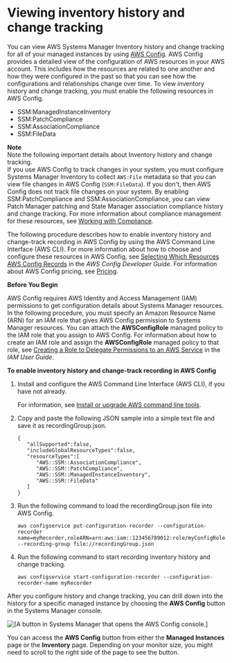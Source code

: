 # Viewing inventory history and change tracking<a name="sysman-inventory-history"></a>

You can view AWS Systems Manager Inventory history and change tracking for all of your managed instances by using [AWS Config](https://docs.aws.amazon.com/config/latest/developerguide/)\. AWS Config provides a detailed view of the configuration of AWS resources in your AWS account\. This includes how the resources are related to one another and how they were configured in the past so that you can see how the configurations and relationships change over time\. To view inventory history and change tracking, you must enable the following resources in AWS Config\. 
+ SSM:ManagedInstanceInventory
+ SSM:PatchCompliance
+ SSM:AssociationCompliance
+ SSM:FileData

**Note**  
Note the following important details about Inventory history and change tracking\.  
If you use AWS Config to track changes in your system, you must configure Systems Manager Inventory to collect `AWS:File` metadata so that you can view file changes in AWS Config \(`SSM:FileData`\)\. If you don't, then AWS Config does not track file changes on your system\.
By enabling SSM:PatchCompliance and SSM:AssociationCompliance, you can view Patch Manager patching and State Manager association compliance history and change tracking\. For more information about compliance management for these resources, see [Working with Compliance](sysman-compliance-about.md)\. 

The following procedure describes how to enable inventory history and change\-track recording in AWS Config by using the AWS Command Line Interface \(AWS CLI\)\. For more information about how to choose and configure these resources in AWS Config, see [Selecting Which Resources AWS Config Records](https://docs.aws.amazon.com/config/latest/developerguide/select-resources.html) in the *AWS Config Developer Guide*\. For information about AWS Config pricing, see [Pricing](https://aws.amazon.com/config/pricing/)\.

**Before You Begin**

AWS Config requires AWS Identity and Access Management \(IAM\) permissions to get configuration details about Systems Manager resources\. In the following procedure, you must specify an Amazon Resource Name \(ARN\) for an IAM role that gives AWS Config permission to Systems Manager resources\. You can attach the **AWSConfigRole** managed policy to the IAM role that you assign to AWS Config\. For information about how to create an IAM role and assign the **AWSConfigRole** managed policy to that role, see [Creating a Role to Delegate Permissions to an AWS Service](https://docs.aws.amazon.com/IAM/latest/UserGuide/id_roles_create_for-service.html) in the *IAM User Guide*\. 

**To enable inventory history and change\-track recording in AWS Config**

1. Install and configure the AWS Command Line Interface \(AWS CLI\), if you have not already\.

   For information, see [Install or upgrade AWS command line tools](getting-started-cli.md)\.

1. Copy and paste the following JSON sample into a simple text file and save it as recordingGroup\.json\.

   ```
   {
      "allSupported":false,
      "includeGlobalResourceTypes":false,
      "resourceTypes":[
         "AWS::SSM::AssociationCompliance",
         "AWS::SSM::PatchCompliance",
         "AWS::SSM::ManagedInstanceInventory",
         "AWS::SSM::FileData"
      ]
   }
   ```

1. Run the following command to load the recordingGroup\.json file into AWS Config\.

   ```
   aws configservice put-configuration-recorder --configuration-recorder name=myRecorder,roleARN=arn:aws:iam::123456789012:role/myConfigRole --recording-group file://recordingGroup.json
   ```

1. Run the following command to start recording inventory history and change tracking\.

   ```
   aws configservice start-configuration-recorder --configuration-recorder-name myRecorder
   ```

After you configure history and change tracking, you can drill down into the history for a specific managed instance by choosing the **AWS Config** button in the Systems Manager console\.

![\[A button in Systems Manager that opens the AWS Config console.\]](http://docs.aws.amazon.com/systems-manager/latest/userguide/images/inventory-awsconfig-button.png)

You can access the **AWS Config** button from either the **Managed Instances** page or the **Inventory** page\. Depending on your monitor size, you might need to scroll to the right side of the page to see the button\.